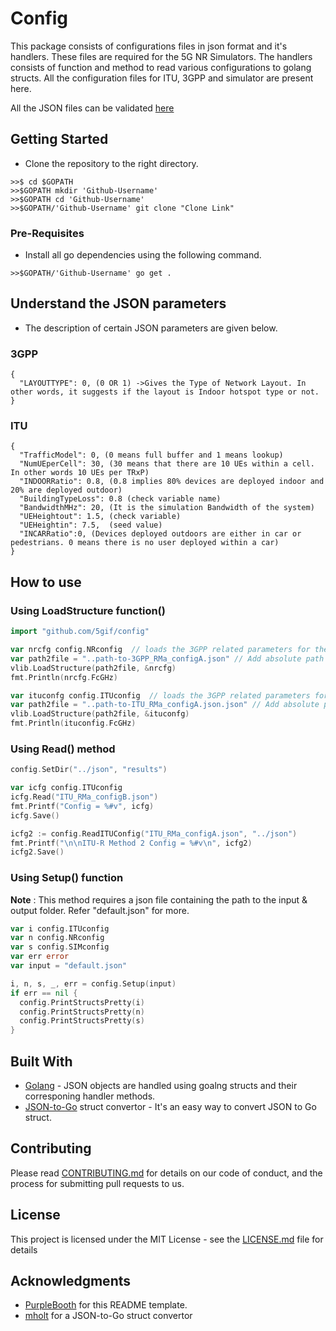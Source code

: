 # Config

This package consists of configurations files in json format and it's handlers. These files are required for the 5G NR Simulators. The handlers consists of function and method to read various configurations to golang structs.
All the configuration files for ITU, 3GPP and simulator are present here.

All the JSON files can be validated [here](https://jsonlint.com/) 


## Getting Started

- Clone the repository to the right directory.
```
>>$ cd $GOPATH
>>$GOPATH mkdir 'Github-Username'
>>$GOPATH cd 'Github-Username'
>>$GOPATH/'Github-Username' git clone "Clone Link"
```

### Pre-Requisites

- Install all go dependencies using the following command.
```
>>$GOPATH/'Github-Username' go get .
```

## Understand the JSON parameters

- The description of certain JSON parameters are given below.

### 3GPP
```
{
  "LAYOUTTYPE": 0, (0 OR 1) ->Gives the Type of Network Layout. In other words, it suggests if the layout is Indoor hotspot type or not.
}
```

### ITU
```
{
  "TrafficModel": 0, (0 means full buffer and 1 means lookup)
  "NumUEperCell": 30, (30 means that there are 10 UEs within a cell. In other words 10 UEs per TRxP)
  "INDOORRatio": 0.8, (0.8 implies 80% devices are deployed indoor and 20% are deployed outdoor)
  "BuildingTypeLoss": 0.8 (check variable name)
  "BandwidthMHz": 20, (It is the simulation Bandwidth of the system)
  "UEHeightout": 1.5, (check variable)
  "UEHeightin": 7.5,  (seed value)
  "INCARRatio":0, (Devices deployed outdoors are either in car or pedestrians. 0 means there is no user deployed within a car)
}
```

## How to use

### Using LoadStructure function()
``` go
import "github.com/5gif/config"
```

``` go
var nrcfg config.NRconfig  // loads the 3GPP related parameters for the RURAL Evaluation Config. A (of ITU-R/WP5D)
var path2file = "..path-to-3GPP_RMa_configA.json" // Add absolute path to the json file
vlib.LoadStructure(path2file, &nrcfg)
fmt.Println(nrcfg.FcGHz)

var ituconfg config.ITUconfig  // loads the 3GPP related parameters for the RURAL Evaluation Config. A (of ITU-R/WP5D)
var path2file = "..path-to-ITU_RMa_configA.json.json" // Add absolute path to the json file
vlib.LoadStructure(path2file, &ituconfg)
fmt.Println(ituconfig.FcGHz)

```

### Using Read() method
``` go
config.SetDir("../json", "results")

var icfg config.ITUconfig
icfg.Read("ITU_RMa_configB.json")
fmt.Printf("Config = %#v", icfg)
icfg.Save()

icfg2 := config.ReadITUConfig("ITU_RMa_configA.json", "../json")
fmt.Printf("\n\nITU-R Method 2 Config = %#v\n", icfg2)
icfg2.Save()
```

### Using Setup() function
__Note__ : This method requires a json file containing the path to the input & output folder. Refer "default.json" for more.
```go
var i config.ITUconfig
var n config.NRconfig
var s config.SIMconfig
var err error
var input = "default.json"

i, n, s, _, err = config.Setup(input)
if err == nil {
  config.PrintStructsPretty(i)
  config.PrintStructsPretty(n)
  config.PrintStructsPretty(s)
}
```

## Built With

* [Golang](https://golang.org/) - JSON objects are handled using goalng structs and their corresponing handler methods.
* [JSON-to-Go](https://mholt.github.io/json-to-go/) struct convertor - It's an easy way to convert JSON to Go struct.

## Contributing

Please read [CONTRIBUTING.md](https://gist.github.com/PurpleBooth/b24679402957c63ec426) for details on our code of conduct, and the process for submitting pull requests to us.

## License

This project is licensed under the MIT License - see the [LICENSE.md](LICENSE.md) file for details

## Acknowledgments

* [PurpleBooth](https://gist.github.com/PurpleBooth/109311bb0361f32d87a2) for this README template.
* [mholt](https://github.com/mholt) for a JSON-to-Go struct convertor 